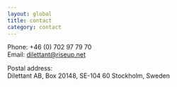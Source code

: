 ```yaml
---
layout: global
title: contact
category: contact
---
```


Phone: +46 (0) 702 97 79 70  
Email: dilettant@riseup.net  

Postal address:   
Dilettant AB, Box 20148, SE-104 60 Stockholm, Sweden   